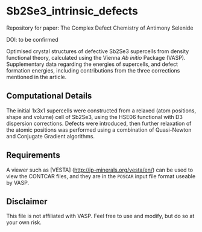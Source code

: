 # Sb2Se3_intrinsic_defects

Repository for paper: The Complex Defect Chemistry of Antimony Selenide

DOI: to be confirmed

Optimised crystal structures of defective Sb2Se3 supercells from density functional theory, calculated using the Vienna *Ab initio* Package (VASP). 
Supplementary data regarding the energies of supercells, and defect formation energies, including contributions from the three corrections mentioned in the article.

Computational Details
-----------------------
The initial 1x3x1 supercells were constructed from a relaxed (atom positions, shape and volume) cell of Sb2Se3, using the HSE06 functional with D3 dispersion corrections.
Defects were introduced, then further relaxation of the atomic positions was performed using a combination of Quasi-Newton and Conjugate Gradient algorithms.


Requirements
------

A viewer such as [VESTA] (http://jp-minerals.org/vesta/en/) can be used to view the CONTCAR files, and they are in the `POSCAR` input file format useable by VASP.


Disclaimer
------
This file is not affiliated with VASP. Feel free to use and modify, but do so at your own risk.
